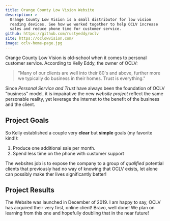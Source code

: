```yaml
---
title: Orange County Low Vision Website
description: >
  Orange County Low Vision is a small distributor for low vision
  reading devices. See how we worked together to help OCLV increase
  sales and reduce phone time for customer service.
github: https://github.com/rustyeddy/oclv
site: https://oclowvision.com/
image: oclv-home-page.jpg
---
```


Orange County Low Vision is old-school when it comes to personal
customer service. According to Kelly Eddy, the owner of OCLV:

> "Many of our clients are well into their 80's and above, further more
> we typically do business in their homes. Trust is everything."

Since _Personal Service and Trust_ have always been the foundation
of OCLV "business" model, it is impairative the new _website project_
reflect the same personable reality, yet leverage the internet to the
benefit of the business and the client.

## Project Goals

So Kelly established a couple very **clear** but **simple** goals (my
favorite kind!):

1. Produce one additional sale per month.
2. Spend less time on the phone with customer support

The websites job is to expose the company to a group of _qualified_
potential clients that previously had no way of knowing that OCLV
exists, let alone can possibly make ther lives significantly better!

## Project Results

The Website was launched in December of 2019. I am happy to say, OCLV
has acquired their very first, online client! Bravo, well done! We
plan on learning from this one and hopefully doubling that in the near
future! 


